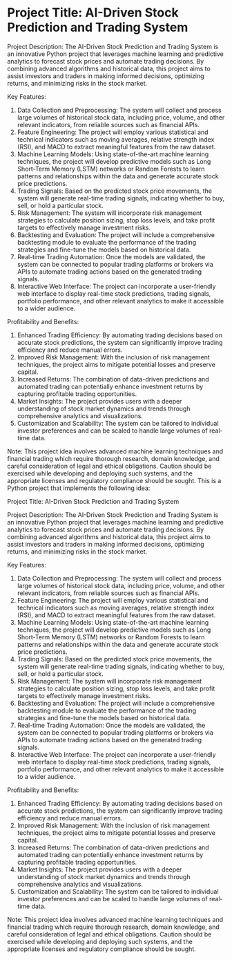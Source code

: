 # Project Title: AI-Driven Stock Prediction and Trading System

Project Description:
The AI-Driven Stock Prediction and Trading System is an innovative Python project that leverages machine learning and predictive analytics to forecast stock prices and automate trading decisions. By combining advanced algorithms and historical data, this project aims to assist investors and traders in making informed decisions, optimizing returns, and minimizing risks in the stock market.

Key Features:
1. Data Collection and Preprocessing: The system will collect and process large volumes of historical stock data, including price, volume, and other relevant indicators, from reliable sources such as financial APIs.
2. Feature Engineering: The project will employ various statistical and technical indicators such as moving averages, relative strength index (RSI), and MACD to extract meaningful features from the raw dataset.
3. Machine Learning Models: Using state-of-the-art machine learning techniques, the project will develop predictive models such as Long Short-Term Memory (LSTM) networks or Random Forests to learn patterns and relationships within the data and generate accurate stock price predictions.
4. Trading Signals: Based on the predicted stock price movements, the system will generate real-time trading signals, indicating whether to buy, sell, or hold a particular stock.
5. Risk Management: The system will incorporate risk management strategies to calculate position sizing, stop loss levels, and take profit targets to effectively manage investment risks.
6. Backtesting and Evaluation: The project will include a comprehensive backtesting module to evaluate the performance of the trading strategies and fine-tune the models based on historical data.
7. Real-time Trading Automation: Once the models are validated, the system can be connected to popular trading platforms or brokers via APIs to automate trading actions based on the generated trading signals.
8. Interactive Web Interface: The project can incorporate a user-friendly web interface to display real-time stock predictions, trading signals, portfolio performance, and other relevant analytics to make it accessible to a wider audience.

Profitability and Benefits:
1. Enhanced Trading Efficiency: By automating trading decisions based on accurate stock predictions, the system can significantly improve trading efficiency and reduce manual errors.
2. Improved Risk Management: With the inclusion of risk management techniques, the project aims to mitigate potential losses and preserve capital.
3. Increased Returns: The combination of data-driven predictions and automated trading can potentially enhance investment returns by capturing profitable trading opportunities.
4. Market Insights: The project provides users with a deeper understanding of stock market dynamics and trends through comprehensive analytics and visualizations.
5. Customization and Scalability: The system can be tailored to individual investor preferences and can be scaled to handle large volumes of real-time data.

Note: This project idea involves advanced machine learning techniques and financial trading which require thorough research, domain knowledge, and careful consideration of legal and ethical obligations. Caution should be exercised while developing and deploying such systems, and the appropriate licenses and regulatory compliance should be sought.
This is a Python project that implements the following idea:

Project Title: AI-Driven Stock Prediction and Trading System

Project Description:
The AI-Driven Stock Prediction and Trading System is an innovative Python project that leverages machine learning and predictive analytics to forecast stock prices and automate trading decisions. By combining advanced algorithms and historical data, this project aims to assist investors and traders in making informed decisions, optimizing returns, and minimizing risks in the stock market.

Key Features:
1. Data Collection and Preprocessing: The system will collect and process large volumes of historical stock data, including price, volume, and other relevant indicators, from reliable sources such as financial APIs.
2. Feature Engineering: The project will employ various statistical and technical indicators such as moving averages, relative strength index (RSI), and MACD to extract meaningful features from the raw dataset.
3. Machine Learning Models: Using state-of-the-art machine learning techniques, the project will develop predictive models such as Long Short-Term Memory (LSTM) networks or Random Forests to learn patterns and relationships within the data and generate accurate stock price predictions.
4. Trading Signals: Based on the predicted stock price movements, the system will generate real-time trading signals, indicating whether to buy, sell, or hold a particular stock.
5. Risk Management: The system will incorporate risk management strategies to calculate position sizing, stop loss levels, and take profit targets to effectively manage investment risks.
6. Backtesting and Evaluation: The project will include a comprehensive backtesting module to evaluate the performance of the trading strategies and fine-tune the models based on historical data.
7. Real-time Trading Automation: Once the models are validated, the system can be connected to popular trading platforms or brokers via APIs to automate trading actions based on the generated trading signals.
8. Interactive Web Interface: The project can incorporate a user-friendly web interface to display real-time stock predictions, trading signals, portfolio performance, and other relevant analytics to make it accessible to a wider audience.

Profitability and Benefits:
1. Enhanced Trading Efficiency: By automating trading decisions based on accurate stock predictions, the system can significantly improve trading efficiency and reduce manual errors.
2. Improved Risk Management: With the inclusion of risk management techniques, the project aims to mitigate potential losses and preserve capital.
3. Increased Returns: The combination of data-driven predictions and automated trading can potentially enhance investment returns by capturing profitable trading opportunities.
4. Market Insights: The project provides users with a deeper understanding of stock market dynamics and trends through comprehensive analytics and visualizations.
5. Customization and Scalability: The system can be tailored to individual investor preferences and can be scaled to handle large volumes of real-time data.

Note: This project idea involves advanced machine learning techniques and financial trading which require thorough research, domain knowledge, and careful consideration of legal and ethical obligations. Caution should be exercised while developing and deploying such systems, and the appropriate licenses and regulatory compliance should be sought.